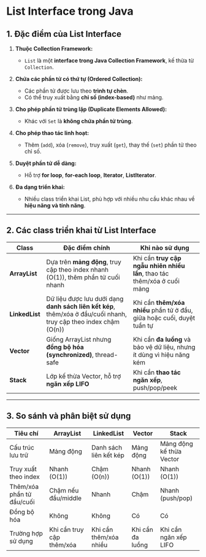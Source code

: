 # List Interface trong Java

## 1. Đặc điểm của List Interface

1. **Thuộc Collection Framework:**  
   - `List` là một **interface trong Java Collection Framework**, kế thừa từ `Collection`.  

2. **Chứa các phần tử có thứ tự (Ordered Collection):**  
   - Các phần tử được lưu theo **trình tự chèn**.  
   - Có thể truy xuất bằng **chỉ số (index-based)** như mảng.  

3. **Cho phép phần tử trùng lặp (Duplicate Elements Allowed):**  
   - Khác với `Set` là **không chứa phần tử trùng**.  

4. **Cho phép thao tác linh hoạt:**  
   - Thêm (`add`), xóa (`remove`), truy xuất (`get`), thay thế (`set`) phần tử theo chỉ số.  

5. **Duyệt phần tử dễ dàng:**  
   - Hỗ trợ **for loop**, **for-each loop**, **Iterator**, **ListIterator**.  

6. **Đa dạng triển khai:**  
   - Nhiều class triển khai List, phù hợp với nhiều nhu cầu khác nhau về **hiệu năng và tính năng**.  

---

## 2. Các class triển khai từ List Interface

| Class       | Đặc điểm chính                                   | Khi nào sử dụng                                               |
|------------ |------------------------------------------------- |---------------------------------------------------------------|
| **ArrayList** | Dựa trên **mảng động**, truy cập theo index nhanh (O(1)), thêm phần tử cuối nhanh | Khi cần **truy cập ngẫu nhiên nhiều lần**, thao tác thêm/xóa ở cuối mảng |
| **LinkedList** | Dữ liệu được lưu dưới dạng **danh sách liên kết kép**, thêm/xóa ở đầu/cuối nhanh, truy cập theo index chậm (O(n)) | Khi cần **thêm/xóa nhiều** phần tử ở đầu, giữa hoặc cuối, duyệt tuần tự |
| **Vector**     | Giống ArrayList nhưng **đồng bộ hóa (synchronized)**, thread-safe | Khi cần **đa luồng** và bảo vệ dữ liệu, nhưng ít dùng vì hiệu năng kém |
| **Stack**      | Lớp kế thừa Vector, hỗ trợ **ngăn xếp LIFO** | Khi cần **thao tác ngăn xếp**, push/pop/peek |

---

## 3. So sánh và phân biệt sử dụng

| Tiêu chí                  | ArrayList                        | LinkedList                      | Vector                         | Stack                      |
|---------------------------|--------------------------------- |-------------------------------- |------------------------------- |----------------------------|
| Cấu trúc lưu trữ          | Mảng động                        | Danh sách liên kết kép          | Mảng động                      | Mảng động kế thừa Vector   |
| Truy xuất theo index      | Nhanh (O(1))                     | Chậm (O(n))                     | Nhanh (O(1))                   | Nhanh (O(1))               |
| Thêm/xóa phần tử đầu/cuối | Chậm nếu đầu/middle              | Nhanh                           | Chậm                           | Nhanh (push/pop)           |
| Đồng bộ hóa               | Không                            | Không                           | Có                             | Có                         |
| Trường hợp sử dụng        | Khi cần truy cập thêm/xóa        | Khi cần thêm/xóa nhiều          | Khi cần đa luồng               | Khi cần ngăn xếp LIFO      |
